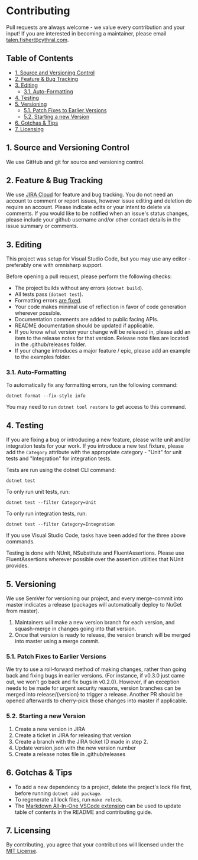 <!-- omit in toc -->
# Contributing

Pull requests are always welcome - we value every contribution and your input! If you are interested in becoming a maintainer, please email talen.fisher@cythral.com.

<!-- omit in toc -->
## Table of Contents
- [1. Source and Versioning Control](#1-source-and-versioning-control)
- [2. Feature & Bug Tracking](#2-feature--bug-tracking)
- [3. Editing](#3-editing)
  - [3.1. Auto-Formatting](#31-auto-formatting)
- [4. Testing](#4-testing)
- [5. Versioning](#5-versioning)
  - [5.1. Patch Fixes to Earlier Versions](#51-patch-fixes-to-earlier-versions)
  - [5.2. Starting a new Version](#52-starting-a-new-version)
- [6. Gotchas & Tips](#6-gotchas--tips)
- [7. Licensing](#7-licensing)

## 1. Source and Versioning Control

We use GitHub and git for source and versioning control.

## 2. Feature & Bug Tracking

We use [JIRA Cloud](https://cythral.atlassian.net/jira/software/c/projects/LAMBJ/issues) for feature and bug tracking. You do not need an account to comment or report issues, however issue editing and deletion do require an account. Please indicate edits or your intent to delete via comments. If you would like to be notified when an issue's status changes, please include your github username and/or other contact details in the issue summary or comments.

## 3. Editing

This project was setup for Visual Studio Code, but you may use any editor - preferably one with omnisharp support.

Before opening a pull request, please perform the following checks:

- The project builds without any errors (`dotnet build`).
- All tests pass (`dotnet test`).
- Formatting errors [are fixed](#auto-formatting).
- Your code makes minimal use of reflection in favor of code generation wherever possible.
- Documentation comments are added to public facing APIs.
- README documentation should be updated if applicable.
- If you know what version your change will be released in, please add an item to the release notes for that version. Release note files are located in the .github/releases folder.
- If your change introduces a major feature / epic, please add an example to the examples folder.

### 3.1. Auto-Formatting

To automatically fix any formatting errors, run the following command:

```shell
dotnet format --fix-style info
```

You may need to run `dotnet tool restore` to get access to this command.

## 4. Testing

If you are fixing a bug or introducing a new feature, please write unit and/or integration tests for your work. If you introduce a new test fixture, please add the `Category` attribute with the appropriate category - "Unit" for unit tests and "Integration" for integration tests.

Tests are run using the dotnet CLI command:

```shell
dotnet test
```

To only run unit tests, run:

```shell
dotnet test --filter Category=Unit
```

To only run integration tests, run:

```shell
dotnet test --filter Category=Integration
```

If you use Visual Studio Code, tasks have been added for the three above commands.

Testing is done with NUnit, NSubstitute and FluentAssertions. Please use FluentAssertions wherever possible over the assertion utilities that NUnit provides.

## 5. Versioning

We use SemVer for versioning our project, and every merge-commit into master indicates a release (packages will automatically deploy to NuGet from master).

1. Maintainers will make a new version branch for each version, and squash-merge in changes going into that version.
2. Once that version is ready to release, the version branch will be merged into master using a merge commit.

### 5.1. Patch Fixes to Earlier Versions

We try to use a roll-forward method of making changes, rather than going back and fixing bugs in earlier versions. (For instance, if v0.3.0 just came out, we won't go back and fix bugs in v0.2.0). However, if an exception needs to be made for urgent security reasons, version branches can be merged into release/{version} to trigger a release. Another PR should be opened afterwards to cherry-pick those changes into master if applicable.

### 5.2. Starting a new Version

1. Create a new version in JIRA
2. Create a ticket in JIRA for releasing that version
3. Create a branch with the JIRA ticket ID made in step 2.
4. Update version.json with the new version number
5. Create a release notes file in .github/releases

## 6. Gotchas & Tips

- To add a new dependency to a project, delete the project's lock file first, before running `dotnet add package`.
- To regenerate all lock files, run `make relock`.
- The [Markdown All-In-One VSCode extension](https://marketplace.visualstudio.com/items?itemName=yzhang.markdown-all-in-one) can be used to update table of contents in the README and contributing guide.

## 7. Licensing

By contributing, you agree that your contributions will licensed under the [MIT License](LICENSE.txt).
